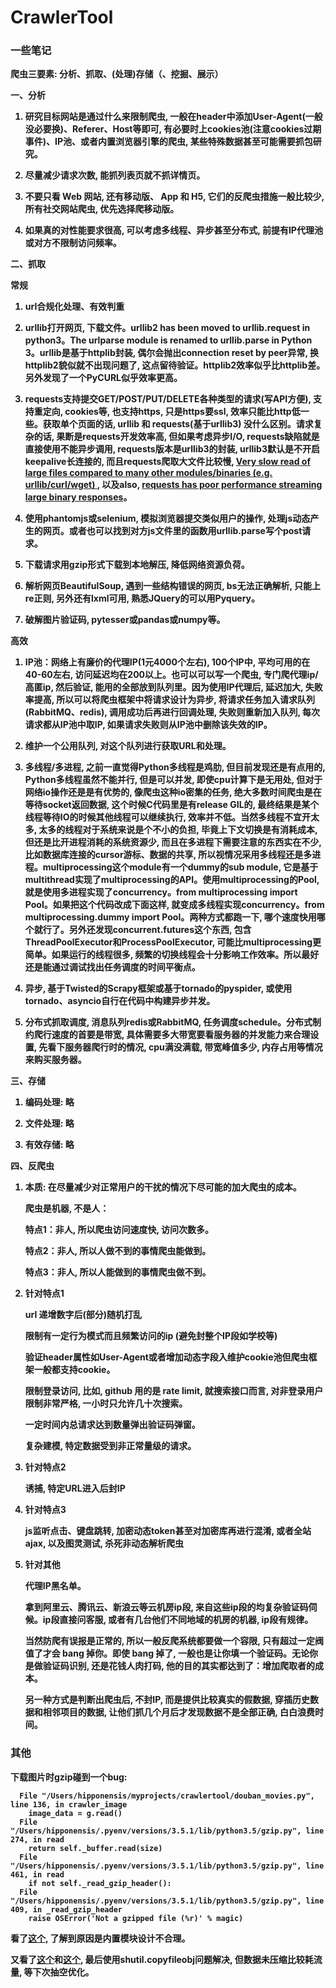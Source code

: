 # CrawlerTool

### 一些笔记

<b>爬虫三要素: 分析、抓取、(处理)存储（、挖掘、展示）

一、分析

1. 研究目标网站是通过什么来限制爬虫, 一般在header中添加User-Agent(一般没必要换)、Referer、Host等即可, 有必要时上cookies池(注意cookies过期事件)、IP池、或者内置浏览器引擎的爬虫, 某些特殊数据甚至可能需要抓包研究。

2. 尽量减少请求次数, 能抓列表页就不抓详情页。

3. 不要只看 Web 网站, 还有移动版、 App 和 H5, 它们的反爬虫措施一般比较少, 所有社交网站爬虫, 优先选择爬移动版。

4. 如果真的对性能要求很高, 可以考虑多线程、异步甚至分布式, 前提有IP代理池或对方不限制访问频率。


二、抓取

常规

1. url合规化处理、有效判重

2. urllib打开网页, 下载文件。urllib2 has been moved to urllib.request in python3。The urlparse module is renamed to urllib.parse in Python 3。urllib是基于httplib封装, 偶尔会抛出connection reset by peer异常, 换httplib2貌似就不出现问题了, 这点留待验证。httplib2效率似乎比httplib差。另外发现了一个PyCURL似乎效率更高。

3. requests支持提交GET/POST/PUT/DELETE各种类型的请求(写API方便), 支持重定向, cookies等, 也支持https, 只是https要ssl, 效率只能比http低一些。获取单个页面的话, urllib 和 requests(基于urllib3) 没什么区别。请求复杂的话, 果断是requests开发效率高, 但如果考虑异步I/O, requests缺陷就是直接使用不能异步调用, requests版本是urllib3的封装, urllib3默认是不开启keepalive长连接的, 而且requests爬取大文件比较慢, [Very slow read of large files compared to many other modules/binaries (e.g. urllib/curl/wget) ](https://github.com/kennethreitz/requests/issues/2745), 以及also, [requests has poor performance streaming large binary responses](https://github.com/kennethreitz/requests/issues/2371)。

4. 使用phantomjs或selenium, 模拟浏览器提交类似用户的操作, 处理js动态产生的网页。或者也可以找到对方js文件里的函数用urllib.parse写个post请求。

5. 下载请求用gzip形式下载到本地解压, 降低网络资源负荷。

6. 解析网页BeautifulSoup, 遇到一些结构错误的网页, bs无法正确解析, 只能上re正则, 另外还有lxml可用, 熟悉JQuery的可以用Pyquery。

7. 破解图片验证码, pytesser或pandas或numpy等。


高效

1. IP池：网络上有廉价的代理IP(1元4000个左右), 100个IP中, 平均可用的在40-60左右, 访问延迟均在200以上。也可以可以写一个爬虫, 专门爬代理ip/高匿ip, 然后验证, 能用的全部放到队列里。因为使用IP代理后, 延迟加大, 失败率提高, 所以可以将爬虫框架中将请求设计为异步, 将请求任务加入请求队列(RabbitMQ、redis), 调用成功后再进行回调处理, 失败则重新加入队列, 每次请求都从IP池中取IP, 如果请求失败则从IP池中删除该失效的IP。

2. 维护一个公用队列, 对这个队列进行获取URL和处理。

3. 多线程/多进程, 之前一直觉得Python多线程是鸡肋, 但目前发现还是有点用的, Python多线程虽然不能并行, 但是可以并发, 即使cpu计算下是无用处, 但对于网络io操作还是是有优势的, 像爬虫这种io密集的任务, 绝大多数时间爬虫是在等待socket返回数据, 这个时候C代码里是有release GIL的, 最终结果是某个线程等待IO的时候其他线程可以继续执行, 效率并不低。当然多线程不宜开太多, 太多的线程对于系统来说是个不小的负担, 毕竟上下文切换是有消耗成本, 但还是比开进程消耗的系统资源少, 而且在多进程下需要注意的东西实在不少, 比如数据库连接的cursor游标、数据的共享, 所以视情况采用多线程还是多进程。multiprocessing这个module有一个dummy的sub module, 它是基于multithread实现了multiprocessing的API。使用multiprocessing的Pool, 就是使用多进程实现了concurrency。from multiprocessing import Pool。如果把这个代码改成下面这样, 就变成多线程实现concurrency。from multiprocessing.dummy import Pool。两种方式都跑一下, 哪个速度快用哪个就行了。另外还发现concurrent.futures这个东西, 包含ThreadPoolExecutor和ProcessPoolExecutor, 可能比multiprocessing更简单。如果运行的线程很多, 频繁的切换线程会十分影响工作效率。所以最好还是能通过调试找出任务调度的时间平衡点。

4. 异步, 基于Twisted的Scrapy框架或基于tornado的pyspider, 或使用tornado、asyncio自行在代码中构建异步并发。

5. 分布式抓取调度, 消息队列redis或RabbitMQ, 任务调度schedule。分布式制约爬行速度的首要是带宽, 具体需要多大带宽要看服务器的并发能力来合理设置, 先看下服务器爬行时的情况, cpu满没满载, 带宽峰值多少, 内存占用等情况来购买服务器。


三、存储

1. 编码处理: 略

2. 文件处理: 略

3. 有效存储: 略


四、反爬虫

1. 本质: 在尽量减少对正常用户的干扰的情况下尽可能的加大爬虫的成本。

    爬虫是机器, 不是人：

    特点1：非人, 所以爬虫访问速度快, 访问次数多。

    特点2：非人, 所以人做不到的事情爬虫能做到。
    
    特点3：非人, 所以人能做到的事情爬虫做不到。


2. 针对特点1

    url  递增数字后(部分)随机打乱

    限制有一定行为模式而且频繁访问的ip (避免封整个IP段如学校等)

    验证header属性如User-Agent或者增加动态字段入维护cookie池但爬虫框架一般都支持cookie。

    限制登录访问, 比如, github 用的是 rate limit, 就搜索接口而言, 对非登录用户限制非常严格, 一小时只允许几十次搜索。

    一定时间内总请求达到数量弹出验证码弹窗。

    复杂建模, 特定数据受到非正常量级的请求。



3. 针对特点2

    诱捕, 特定URL进入后封IP


4. 针对特点3

    js监听点击、键盘跳转, 加密动态token甚至对加密库再进行混淆, 或者全站ajax, 以及图灵测试, 杀死非动态解析爬虫


5. 针对其他

    代理IP黑名单。

    拿到阿里云、腾讯云、新浪云等云机房ip段, 来自这些ip段的均复杂验证码伺候。ip段直接问客服, 或者有几台他们不同地域的机房的机器, ip段有规律。

    当然防爬有误报是正常的, 所以一般反爬系统都要做一个容限, 只有超过一定阀值了才会 bang 掉你。即使 bang 掉了, 一般也是让你填一个验证码。无论你是做验证码识别, 还是花钱人肉打码, 他的目的其实都达到了：增加爬取者的成本。

    另一种方式是判断出爬虫后, 不封IP, 而是提供比较真实的假数据, 穿插历史数据和相邻项目的数据, 让他们抓几个月后才发现数据不是全部正确, 白白浪费时间。


### 其他

下载图片时gzip碰到一个bug:

      File "/Users/hipponensis/myprojects/crawlertool/douban_movies.py", line 136, in crawler_image
        image_data = g.read()
      File "/Users/hipponensis/.pyenv/versions/3.5.1/lib/python3.5/gzip.py", line 274, in read
        return self._buffer.read(size)
      File "/Users/hipponensis/.pyenv/versions/3.5.1/lib/python3.5/gzip.py", line 461, in read
        if not self._read_gzip_header():
      File "/Users/hipponensis/.pyenv/versions/3.5.1/lib/python3.5/gzip.py", line 409, in _read_gzip_header
        raise OSError('Not a gzipped file (%r)' % magic)

看了[这个](http://stackoverflow.com/questions/4928560/how-can-i-work-with-gzip-files-which-contain-extra-data), 了解到原因是内置模块设计不合理。

又看了[这个](http://stackoverflow.com/questions/13137817/how-to-download-image-using-requests)和[这个](http://stackoverflow.com/questions/16813267/python-gzip-refuses-to-read-uncompressed-file), 最后使用shutil.copyfileobj问题解决, 但数据未压缩比较耗流量, 等下次抽空优化。